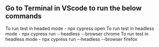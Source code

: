 Go to Terminal in VScode to run the below commands
------------------------
To run test in headed mode - npx cypress open 
To run test in headless mode - npx cypress run --headless --browser chrome
To run test in headless mode - npx cypress run --headless --browser firefox

